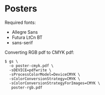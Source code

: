 # Posters

Required fonts:
- Allegre Sans
- Futura LtCn BT
- sans-serif


Converting RGB pdf to CMYK pdf:
```
$ gs \
  -o poster-cmyk.pdf \
  -sDEVICE=pdfwrite \
  -sProcessColorModel=DeviceCMYK \
  -sColorConversionStrategy=CMYK \
  -sColorConversionStrategyForImages=CMYK \
   poster-rgb.pdf 
```
